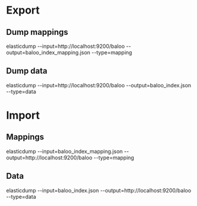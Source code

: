 # Export

## Dump mappings
elasticdump --input=http://localhost:9200/baloo --output=baloo_index_mapping.json --type=mapping

## Dump data
elasticdump --input=http://localhost:9200/baloo --output=baloo_index.json --type=data

# Import

## Mappings
elasticdump --input=baloo_index_mapping.json --output=http://localhost:9200/baloo --type=mapping

## Data
elasticdump --input=baloo_index.json --output=http://localhost:9200/baloo --type=data

